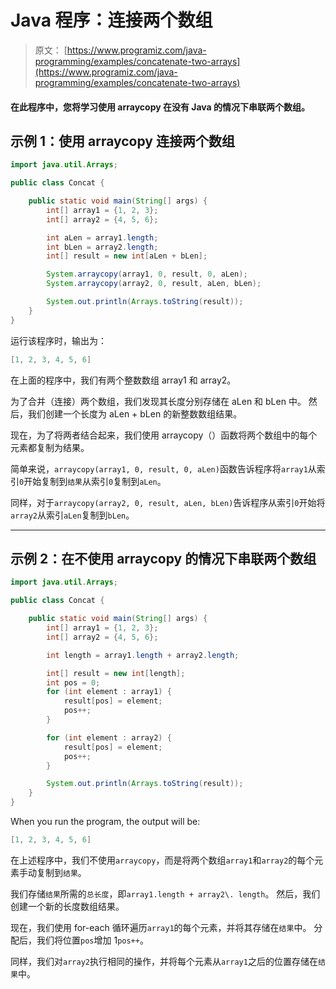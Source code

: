 # Java 程序：连接两个数组

> 原文： [https://www.programiz.com/java-programming/examples/concatenate-two-arrays](https://www.programiz.com/java-programming/examples/concatenate-two-arrays)

#### 在此程序中，您将学习使用 arraycopy 在没有 Java 的情况下串联两个数组。

## 示例 1：使用 arraycopy 连接两个数组

```java
import java.util.Arrays;

public class Concat {

    public static void main(String[] args) {
        int[] array1 = {1, 2, 3};
        int[] array2 = {4, 5, 6};

        int aLen = array1.length;
        int bLen = array2.length;
        int[] result = new int[aLen + bLen];

        System.arraycopy(array1, 0, result, 0, aLen);
        System.arraycopy(array2, 0, result, aLen, bLen);

        System.out.println(Arrays.toString(result));
    }
}
```

运行该程序时，输出为：

```java
[1, 2, 3, 4, 5, 6]
```

在上面的程序中，我们有两个整数数组 array1 和 array2。

为了合并（连接）两个数组，我们发现其长度分别存储在 aLen 和 bLen 中。 然后，我们创建一个长度为 aLen + bLen 的新整数数组结果。

现在，为了将两者结合起来，我们使用 arraycopy（）函数将两个数组中的每个元素都复制为结果。

简单来说，`arraycopy(array1, 0, result, 0, aLen)`函数告诉程序将`array1`从索引`0`开始复制到`结果`从索引`0`复制到`aLen`。

同样，对于`arraycopy(array2, 0, result, aLen, bLen)`告诉程序从索引`0`开始将`array2`从索引`aLen`复制到`bLen`。

* * *

## 示例 2：在不使用 arraycopy 的情况下串联两个数组

```java
import java.util.Arrays;

public class Concat {

    public static void main(String[] args) {
        int[] array1 = {1, 2, 3};
        int[] array2 = {4, 5, 6};

        int length = array1.length + array2.length;

        int[] result = new int[length];
        int pos = 0;
        for (int element : array1) {
            result[pos] = element;
            pos++;
        }

        for (int element : array2) {
            result[pos] = element;
            pos++;
        }

        System.out.println(Arrays.toString(result));
    }
}
```

When you run the program, the output will be:

```java
[1, 2, 3, 4, 5, 6]
```

在上述程序中，我们不使用`arraycopy`，而是将两个数组`array1`和`array2`的每个元素手动复制到`结果`。

我们存储`结果`所需的`总长度`，即`array1.length + array2\. length`。 然后，我们创建一个新的长度数组结果。

现在，我们使用 for-each 循环遍历`array1`的每个元素，并将其存储在`结果`中。 分配后，我们将位置`pos`增加 1`pos++`。

同样，我们对`array2`执行相同的操作，并将每个元素从`array1`之后的位置存储在`结果`中。